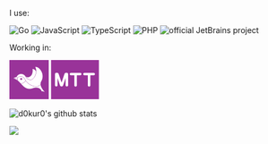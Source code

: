 I use:

![Go](https://img.shields.io/badge/--00ADD8?logo=go&logoColor=ffffff)
![JavaScript](https://img.shields.io/badge/--F7DF1E?logo=javascript&logoColor=000)
![TypeScript](https://img.shields.io/badge/--3178C6?logo=typescript&logoColor=ffffff)
![PHP](https://img.shields.io/badge/--787CB5?logo=php&logoColor=ffffff)
![official JetBrains project](http://jb.gg/badges/official.svg)

Working in:

[![MTT](https://raw.githubusercontent.com/d0kur0/d0kur0/fa80deae9ffaa9a79c60ed6625f70ed5bad5b5fe/mtt.svg)](https://mtt.ru)


![d0kur0's github stats](https://github-readme-stats.vercel.app/api?username=d0kur0&show_icons=true&theme=radical&count_private=true)


![](https://komarev.com/ghpvc/?username=d0kur0&label=?-23qfAF12)
